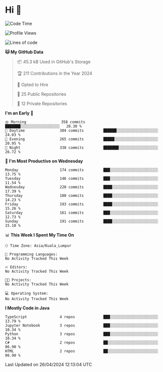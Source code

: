 <h1>Hi 👋</h1>

<!--START_SECTION:waka-->
![Code Time](http://img.shields.io/badge/Code%20Time-498%20hrs%2045%20mins-blue)

![Profile Views](http://img.shields.io/badge/Profile%20Views-0-blue)

![Lines of code](https://img.shields.io/badge/From%20Hello%20World%20I%27ve%20Written-1.2%20million%20lines%20of%20code-blue)

**🐱 My GitHub Data** 

> 📦 45.3 kB Used in GitHub's Storage 
 > 
> 🏆 211 Contributions in the Year 2024
 > 
> 💼 Opted to Hire
 > 
> 📜 25 Public Repositories 
 > 
> 🔑 12 Private Repositories 
 > 
**I'm an Early 🐤** 

```text
🌞 Morning                358 commits         ███████░░░░░░░░░░░░░░░░░░   28.30 % 
🌆 Daytime                304 commits         ██████░░░░░░░░░░░░░░░░░░░   24.03 % 
🌃 Evening                265 commits         █████░░░░░░░░░░░░░░░░░░░░   20.95 % 
🌙 Night                  338 commits         ███████░░░░░░░░░░░░░░░░░░   26.72 % 
```
📅 **I'm Most Productive on Wednesday** 

```text
Monday                   174 commits         ███░░░░░░░░░░░░░░░░░░░░░░   13.75 % 
Tuesday                  146 commits         ███░░░░░░░░░░░░░░░░░░░░░░   11.54 % 
Wednesday                220 commits         ████░░░░░░░░░░░░░░░░░░░░░   17.39 % 
Thursday                 180 commits         ████░░░░░░░░░░░░░░░░░░░░░   14.23 % 
Friday                   193 commits         ████░░░░░░░░░░░░░░░░░░░░░   15.26 % 
Saturday                 161 commits         ███░░░░░░░░░░░░░░░░░░░░░░   12.73 % 
Sunday                   191 commits         ████░░░░░░░░░░░░░░░░░░░░░   15.10 % 
```


📊 **This Week I Spent My Time On** 

```text
🕑︎ Time Zone: Asia/Kuala_Lumpur

💬 Programming Languages: 
No Activity Tracked This Week

🔥 Editors: 
No Activity Tracked This Week

🐱‍💻 Projects: 
No Activity Tracked This Week

💻 Operating System: 
No Activity Tracked This Week
```

**I Mostly Code in Java** 

```text
TypeScript               4 repos             ███░░░░░░░░░░░░░░░░░░░░░░   13.79 % 
Jupyter Notebook         3 repos             ███░░░░░░░░░░░░░░░░░░░░░░   10.34 % 
Python                   3 repos             ███░░░░░░░░░░░░░░░░░░░░░░   10.34 % 
C#                       2 repos             ██░░░░░░░░░░░░░░░░░░░░░░░   06.90 % 
HTML                     2 repos             ██░░░░░░░░░░░░░░░░░░░░░░░   06.90 % 
```




 Last Updated on 26/04/2024 12:13:04 UTC
<!--END_SECTION:waka-->
